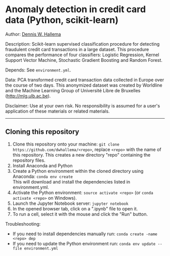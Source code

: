 # Anomaly detection in credit card data (Python, scikit-learn) 

Author: [Dennis W. Hallema](https://www.linkedin.com/in/dennishallema) 

Description: Scikit-learn supervised classification procedure for detecting fraudulent credit card transactions in a large dataset. This procedure compares the performance of four classifiers: Logistic Regression, Kernel Support Vector Machine, Stochastic Gradient Boosting and Random Forest. 

Depends: See `environment.yml`. 

Data: PCA transformed credit card transaction data collected in Europe over the course of two days. This anonymized dataset was created by Worldline and the Machine Learning Group of Université Libre de Bruxelles (http://mlg.ulb.ac.be). 

Disclaimer: Use at your own risk. No responsibility is assumed for a user's application of these materials or related materials. 

---

## Cloning this repository

1. Clone this repository onto your machine: 
   `git clone https://github.com/dwhallema/<repo>`, replace `<repo>` with the name of this repository. 
   This creates a new directory "repo" containing the repository files.
2. Install Anaconda and Python  
3. Create a Python environment within the cloned directory using Anaconda: `conda env create`  
   This will download and install the dependencies listed in environment.yml.  
4. Activate the Python environment: `source activate <repo>` (or `conda activate <repo>` on Windows).  
5. Launch the Jupyter Notebook server: `jupyter notebook`  
6. In the opened browser tab, click on a ".ipynb" file to open it.  
7. To run a cell, select it with the mouse and click the "Run" button.  

Troubleshooting: 

* If you need to install dependencies manually run: `conda create -name <repo> dep`  
* If you need to update the Python environment run: `conda env update --file environment.yml`  
